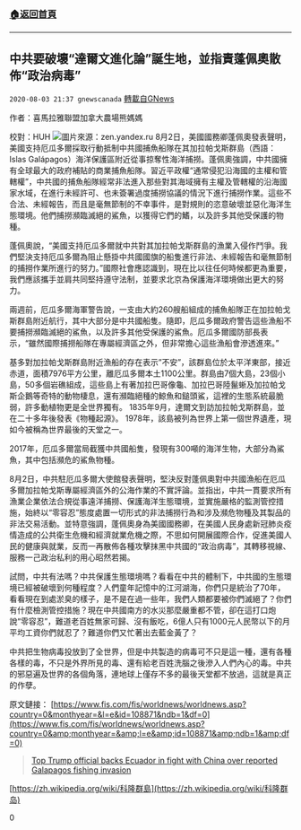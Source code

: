###  [:house:返回首頁](https://github.com/ourhimalayas/txt)
---

## 中共要破壞“達爾文進化論”誕生地，並指責蓬佩奧散佈“政治病毒”
`2020-08-03 21:37 gnewscanada` [轉載自GNews](https://gnews.org/zh-hant/284608/)

作者：喜馬拉雅聯盟加拿大農場熊媽媽

校對：HUH
![](https://lh5.googleusercontent.com/J09x9BzWJ6HXMxIs3iQQkfYJNMMZEeeUEbmuuhm7rr4IvQZXCWF9bNWSPC_COaVjEiq3tZAsxWn32h5dCz8ZlABcTApXu60_iiOcaLXhYgTdFV73Kmy9D7z5rkQPsF2xFxS30vM)圖片來源：zen.yandex.ru 
8月2日，美國國務卿蓬佩奧發表聲明，美國支持厄瓜多爾採取行動抵制中共國捕魚船隊在其加拉帕戈斯群島（西語：Islas Galápagos）海洋保護區附近從事掠奪性海洋捕撈。蓬佩奧強調，中共國擁有全球最大的政府補貼的商業捕魚船隊。習近平政權“通常侵犯沿海國的主權和管轄權”，中共國的捕魚船隊經常非法進入那些對其海域擁有主權及管轄權的沿海國家水域，在進行未經許可、也未簽署過度捕撈協議的情況下進行捕撈作業。這些不合法、未經報告，而且是毫無節制的不幸事件，是對規則的恣意破壞並惡化海洋生態環境。他們捕撈瀕臨滅絕的鯊魚，以獲得它們的鰭，以及許多其他受保護的物種。

蓬佩奧說，“美國支持厄瓜多爾就中共對其加拉帕戈斯群島的漁業入侵作鬥爭。我們堅決支持厄瓜多爾為阻止懸掛中共國國旗的船隻進行非法、未經報告和毫無節制的捕撈作業所進行的努力。”國際社會應認識到，現在比以往任何時候都更為重要，我們應該攜手並肩共同堅持遵守法制，並要求北京為保護海洋環境做出更大的努力。

兩週前，厄瓜多爾海軍警告說，一支由大約260艘船組成的捕魚船隊正在加拉帕戈斯群島附近航行，其中大部分是中共國船隻。隨即，厄瓜多爾政府警告這些漁船不要捕撈瀕臨滅絕的鯊魚，以及許多其他受保護的鯊魚。厄瓜多爾國防部長表示，“雖然國際捕撈船隊在專屬經濟區之外，但非常擔心這些漁船會滲透進來。”

基多對加拉帕戈斯群島附近漁船的存在表示”不安”，該群島位於太平洋東部，接近赤道，面積7976平方公里，離厄瓜多爾本土1100公里。群島由7個大島，23個小島，50多個岩礁組成，這些島上有著加拉巴哥像龜、加拉巴哥陸鬣蜥及加拉帕戈斯企鵝等奇特的動物棲息，還有瀕臨絕種的鯨魚和鎚頭鯊，這裡的生態系統最脆弱，許多動植物更是全世界獨有。 1835年9月，達爾文到訪加拉帕戈斯群島，並在二十多年後發表《物種起源》。 1978年，該島被列為世界上第一個世界遺產，現如今被稱為世界最後的天堂之一。

2017年，厄瓜多爾當局截獲中共國船隻，發現有300噸的海洋生物，大部分為鯊魚，其中包括瀕危的鯊魚物種。

8月2日，中共駐厄瓜多爾大使館發表聲明，堅決反對蓬佩奧對中共國漁船在厄瓜多爾加拉帕戈斯專屬經濟區外的公海作業的不實評論。並指出，中共一貫要求所有漁業企業依法合規從事遠洋捕撈、保護海洋生態環境，並實施嚴格的監測管控措施，始終以“零容忍”態度處置一切形式的非法捕撈行為和涉及瀕危物種及其製品的非法交易活動。並特意強調，蓬佩奧身為美國國務卿，在美國人民身處新冠肺炎疫情造成的公共衛生危機和經濟就業危機之際，不思如何開展國際合作，促進美國人民的健康與就業，反而一再散佈各種攻擊抹黑中共國的“政治病毒”，其轉移視線、服務一己政治私利的用心昭然若揭。

試問，中共有法嗎？中共保護生態環境嗎？看看在中共的體制下，中共國的生態環境已經被破壞到何種程度？人們童年記憶中的江河湖海，你們只是統治了70年，看看現在到處淤臭的樣子，是不是在過一些年，我們人類都要被你們滅絕了？你們有什麼檢測管控措施？現在中共國南方的水災那麼嚴重都不管，卻在這打口炮說“零容忍”，難道老百姓無家可歸、沒有飯吃，6億人只有1000元人民幣以下的月平均工資你們就忍了？難道你們又忙著出去藍金黃了？

中共把生物病毒投放到了全世界，但是中共製造的病毒可不只是這一種，還有各種各樣的毒，不只是外界所見的毒、還有給老百姓洗腦之後滲入人們內心的毒。中共的邪惡遍及世界的各個角落，連地球上僅存不多的最後天堂都不放過，這就是真正的作孽。

原文鏈接： [https://www.fis.com/fis/worldnews/worldnews.asp?country=0&monthyear=&l=e&id=108871&ndb=1&df=0](https://www.fis.com/fis/worldnews/worldnews.asp?country=0&amp;monthyear=&amp;l=e&amp;id=108871&amp;ndb=1&amp;df=0)

> [Top Trump official backs Ecuador in fight with China over reported Galapagos fishing invasion](https://www.undercurrentnews.com/2020/08/03/top-trump-official-backs-ecuador-in-fight-with-china-over-reported-galapagos-invasion/)

[https://zh.wikipedia.org/wiki/科隆群島](https://zh.wikipedia.org/wiki/科隆群岛)

0

